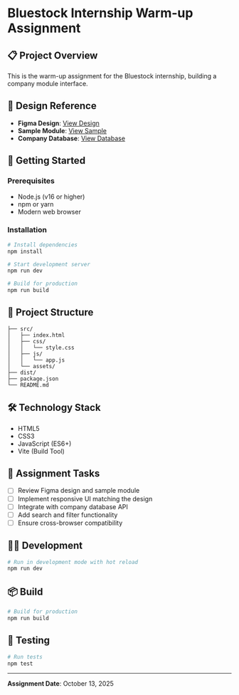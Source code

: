 # Bluestock Internship Warm-up Assignment

## 📋 Project Overview
This is the warm-up assignment for the Bluestock internship, building a company module interface.

## 🎨 Design Reference
- **Figma Design**: [View Design](https://www.figma.com/design/5H4Yd2sn2wYE1zLj5SsGDh/5-Warm-UP-Assignment?node-id=0-1&t=2YDnJFKBjeqxjjxW-1)
- **Sample Module**: [View Sample](https://bluestock.in/backoffice-tech/company-module-sample/index.html)
- **Company Database**: [View Database](https://bluestock.in/backoffice-tech/company_db)

## 🚀 Getting Started

### Prerequisites
- Node.js (v16 or higher)
- npm or yarn
- Modern web browser

### Installation
```bash
# Install dependencies
npm install

# Start development server
npm run dev

# Build for production
npm run build
```

## 📁 Project Structure
```
├── src/
│   ├── index.html
│   ├── css/
│   │   └── style.css
│   ├── js/
│   │   └── app.js
│   └── assets/
├── dist/
├── package.json
└── README.md
```

## 🛠️ Technology Stack
- HTML5
- CSS3
- JavaScript (ES6+)
- Vite (Build Tool)

## 📝 Assignment Tasks
- [ ] Review Figma design and sample module
- [ ] Implement responsive UI matching the design
- [ ] Integrate with company database API
- [ ] Add search and filter functionality
- [ ] Ensure cross-browser compatibility

## 👨‍💻 Development
```bash
# Run in development mode with hot reload
npm run dev
```

## 📦 Build
```bash
# Build for production
npm run build
```

## 🧪 Testing
```bash
# Run tests
npm test
```

---
**Assignment Date**: October 13, 2025
